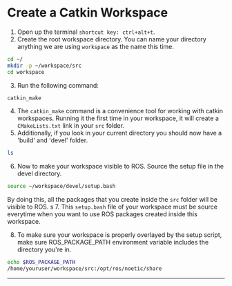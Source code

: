 # Create a Catkin Workspace
1. Open up the terminal `shortcut key: ctrl+alt+t`.
2. Create the root workspace directory. You can name your directory anything we are using `workspace` as the name this time.
```bash
cd ~/
mkdir -p ~/workspace/src
cd workspace
```
3. Run the following command:
```bash
catkin_make
```
4. The `catkin_make` command is a convenience tool for working with catkin workspaces. Running it the first time in your workspace, it will create a `CMakeLists.txt` link in your `src` folder.
5. Additionally, if you look in your current directory you should now have a 'build' and 'devel' folder.
```bash
ls
```
6. Now to make your workspace visible to ROS. Source the setup file in the devel directory.
```bash
source ~/workspace/devel/setup.bash
```
By doing this, all the packages that you create inside the `src` folder will be visible to ROS.
s
7. This `setup.bash` file of your workspace must be source everytime when you want to use ROS packages created inside this workspace.

8. To make sure your workspace is properly overlayed by the setup script, make sure ROS_PACKAGE_PATH environment variable includes the directory you're in.

```bash
echo $ROS_PACKAGE_PATH
/home/youruser/workspace/src:/opt/ros/noetic/share
```
<hr>
